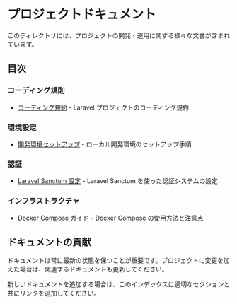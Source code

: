 # プロジェクトドキュメント

このディレクトリには、プロジェクトの開発・運用に関する様々な文書が含まれています。

## 目次

### コーディング規則

- [コーディング規約](./docs/coding-standards.md) - Laravel プロジェクトのコーディング規約

### 環境設定

- [開発環境セットアップ](./docs/environment/setup.md) - ローカル開発環境のセットアップ手順

### 認証

- [Laravel Sanctum 設定](./docs/authentication/sanctum-setup.md) - Laravel Sanctum を使った認証システムの設定

### インフラストラクチャ

- [Docker Compose ガイド](./docs/docker/compose-guide.md) - Docker Compose の使用方法と注意点

## ドキュメントの貢献

ドキュメントは常に最新の状態を保つことが重要です。プロジェクトに変更を加えた場合は、関連するドキュメントも更新してください。

新しいドキュメントを追加する場合は、このインデックスに適切なセクションと共にリンクを追加してください。